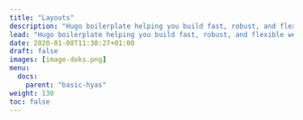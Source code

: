 ```yaml
---
title: "Layouts"
description: "Hugo boilerplate helping you build fast, robust, and flexible websites."
lead: "Hugo boilerplate helping you build fast, robust, and flexible websites."
date: 2020-01-08T11:30:27+01:00
draft: false
images: [image-doks.png]
menu: 
  docs:
    parent: "basic-hyas"
weight: 130
toc: false
---
```

